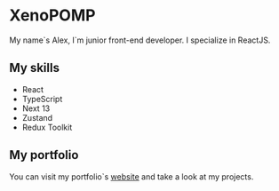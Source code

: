 # XenoPOMP

My name\`s Alex, I\`m junior front-end developer. I specialize in ReactJS.

## My skills
- React
- TypeScript
- Next 13
- Zustand
- Redux Toolkit

## My portfolio

You can visit my portfolio`s [website](https://xenopomp-portfolio-project.vercel.app) and take a look at my projects.

